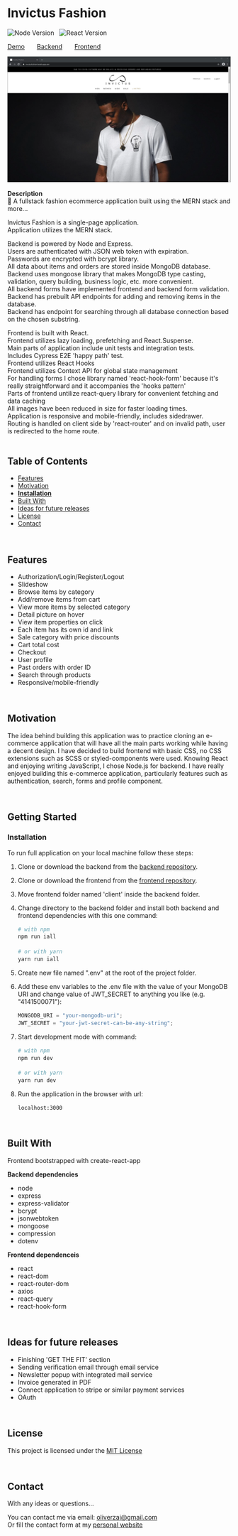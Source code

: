 # Invictus Fashion

![Node Version](https://img.shields.io/badge/node-v12.16.2-green.svg) &nbsp;
![React Version](https://img.shields.io/badge/react-v16.14.0-blue.svg)<br/>

[Demo](https://invictusfashion.herokuapp.com/) &nbsp; &nbsp; &nbsp; [Backend](https://github.com/777pretty/invictus-backend) &nbsp; &nbsp; &nbsp; [Frontend](https://github.com/777pretty/invictus-frontend) <br/>

![preview](https://github.com/001pretty/invictus-backend/blob/main/invictus-preview.png)

**Description**<br />
👔 A fullstack fashion ecommerce application built using the MERN stack and more...

Invictus Fashion is a single-page application.<br />
Application utilizes the MERN stack.<br />

Backend is powered by Node and Express.<br />
Users are authenticated with JSON web token with expiration.<br />
Passwords are encrypted with bcrypt library.<br />
All data about items and orders are stored inside MongoDB database.<br />
Backend uses mongoose library that makes MongoDB type casting, validation, query building, business logic, etc. more convenient.<br />
All backend forms have implemented frontend and backend form validation.<br />
Backend has prebuilt API endpoints for adding and removing items in the database. <br />
Backend has endpoint for searching through all database connection based on the chosen substring. <br />

Frontend is built with React.<br />
Frontend utilizes lazy loading, prefetching and React.Suspense.<br />
Main parts of application include unit tests and integration tests.<br />
Includes Cypress E2E 'happy path' test.<br />
Frontend utilizes React Hooks <br />
Frontend utilizes Context API for global state management <br />
For handling forms I chose library named 'react-hook-form' because it's really straightforward and it accompanies the 'hooks pattern'<br />
Parts of frontend untilize react-query library for convenient fetching and data caching <br />
All images have been reduced in size for faster loading times. <br />
Application is responsive and mobile-friendly, includes sidedrawer. <br />
Routing is handled on client side by 'react-router' and on invalid path, user is redirected to the home route. <br />
<br/>

## Table of Contents

- [Features](#features)
- [Motivation](#motivation)
- [**Installation**](#installation)
- [Built With](#built-with)
- [Ideas for future releases](#ideas-for-future-releases)
- [License](#license)
- [Contact](#contact)

<br/>

## Features

- Authorization/Login/Register/Logout
- Slideshow
- Browse items by category
- Add/remove items from cart
- View more items by selected category
- Detail picture on hover
- View item properties on click
- Each item has its own id and link
- Sale category with price discounts
- Cart total cost
- Checkout
- User profile
- Past orders with order ID
- Search through products
- Responsive/mobile-friendly

<br/>

## Motivation

The idea behind building this application was to practice cloning an e-commerce application that will have all the main parts working while having a decent design. I have decided to build frontend with basic CSS, no CSS extensions such as SCSS or styled-components were used. Knowing React and enjoying writing JavaScript, I chose Node.js for backend. I have really enjoyed building this e-commerce application, particularly features such as authentication, search, forms and profile component.

<br/>

## Getting Started

### Installation

To run full application on your local machine follow these steps:

1. Clone or download the backend from the [backend repository](https://github.com/777pretty/invictus-backend).

2. Clone or download the frontend from the [frontend repository](https://github.com/777pretty/invictus-frontend).

3. Move frontend folder named 'client' inside the backend folder.

4. Change directory to the backend folder and install both backend and frontend dependencies with this one command:

   ```bash
   # with npm
   npm run iall

   # or with yarn
   yarn run iall
   ```

5. Create new file named ".env" at the root of the project folder.

6. Add these env variables to the .env file with the value of your MongoDB URI and change value of JWT_SECRET to anything you like (e.g. "4141500071"):
   ```javascript
   MONGODB_URI = "your-mongodb-uri";
   JWT_SECRET = "your-jwt-secret-can-be-any-string";
   ```
7. Start development mode with command:

   ```bash
   # with npm
   npm run dev

   # or with yarn
   yarn run dev
   ```

8. Run the application in the browser with url:
   ```javacript
   localhost:3000
   ```

<br />

## Built With

Frontend bootstrapped with create-react-app

**Backend dependencies**

- node
- express
- express-validator
- bcrypt
- jsonwebtoken
- mongoose
- compression
- dotenv

**Frontend dependenceis**

- react
- react-dom
- react-router-dom
- axios
- react-query
- react-hook-form

<br/>

## Ideas for future releases

- Finishing 'GET THE FIT' section
- Sending verification email through email service
- Newsletter popup with integrated mail service
- Invoice generated in PDF
- Connect application to stripe or similar payment services
- OAuth

<br/>

## License

This project is licensed under the [MIT License](https://github.com/001pretty/invictus-backend/blob/main/LICENSE)

<br/>

## Contact

With any ideas or questions...

You can contact me via email: oliverzaj@gmail.com <br/>
Or fill the contact form at my [personal website](https://thezajac.com)
